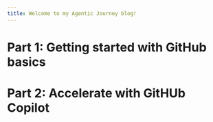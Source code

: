 ```yaml
---
title: Welcome to my Agentic Journey blog!
---
```

# Part 1: Getting started with GitHub basics

# Part 2: Accelerate with GitHUb Copilot

